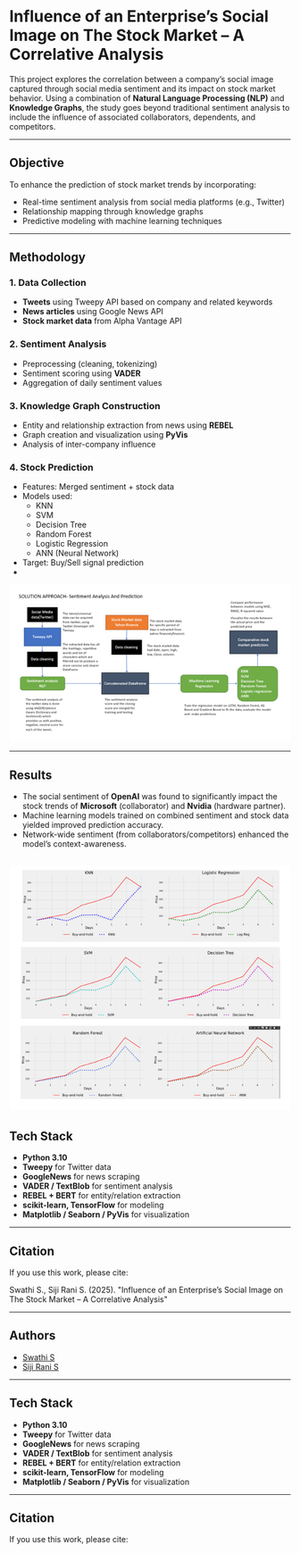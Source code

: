 ﻿# Influence of an Enterprise’s Social Image on The Stock Market – A Correlative Analysis

This project explores the correlation between a company’s social image captured through social media sentiment and its impact on stock market behavior. Using a combination of **Natural Language Processing (NLP)** and **Knowledge Graphs**, the study goes beyond traditional sentiment analysis to include the influence of associated collaborators, dependents, and competitors.

---

## Objective

To enhance the prediction of stock market trends by incorporating:

- Real-time sentiment analysis from social media platforms (e.g., Twitter)
- Relationship mapping through knowledge graphs
- Predictive modeling with machine learning techniques

---

## Methodology

### 1. **Data Collection**
- **Tweets** using Tweepy API based on company and related keywords
- **News articles** using Google News API
- **Stock market data** from Alpha Vantage API

### 2. **Sentiment Analysis**
- Preprocessing (cleaning, tokenizing)
- Sentiment scoring using **VADER**
- Aggregation of daily sentiment values

### 3. **Knowledge Graph Construction**
- Entity and relationship extraction from news using **REBEL**
- Graph creation and visualization using **PyVis**
- Analysis of inter-company influence

### 4. **Stock Prediction**
- Features: Merged sentiment + stock data
- Models used:
  - KNN
  - SVM
  - Decision Tree
  - Random Forest
  - Logistic Regression
  - ANN (Neural Network)
- Target: Buy/Sell signal prediction
- 
![Workflow](images/Fig%205.1%20Sentiment%20analysis%20and%20prediction%20with%20twitter%20data.png)

---

## Results

- The social sentiment of **OpenAI** was found to significantly impact the stock trends of **Microsoft** (collaborator) and **Nvidia** (hardware partner).
- Machine learning models trained on combined sentiment and stock data yielded improved prediction accuracy.
- Network-wide sentiment (from collaborators/competitors) enhanced the model’s context-awareness.

![Predicted Trend](images/Fig%206.8%20Machine%20learning%20models%20predicted%20trend%20of%20sentiment%20of%20OpenAI%20vs%20stock%20of%20Microsoft.png)
---

## Tech Stack

- **Python 3.10**
- **Tweepy** for Twitter data
- **GoogleNews** for news scraping
- **VADER / TextBlob** for sentiment analysis
- **REBEL + BERT** for entity/relation extraction
- **scikit-learn, TensorFlow** for modeling
- **Matplotlib / Seaborn / PyVis** for visualization

---

## Citation

If you use this work, please cite:



Swathi S., Siji Rani S. (2025). "Influence of an Enterprise’s Social Image on The Stock Market – A Correlative Analysis"

---

## Authors

- [Swathi S](mailto:swathisampath18@gmail.com)
- [Siji Rani S](mailto:sijiranis@am.amrita.edu)

---

## Tech Stack

- **Python 3.10**
- **Tweepy** for Twitter data
- **GoogleNews** for news scraping
- **VADER / TextBlob** for sentiment analysis
- **REBEL + BERT** for entity/relation extraction
- **scikit-learn, TensorFlow** for modeling
- **Matplotlib / Seaborn / PyVis** for visualization

---

## Citation

If you use this work, please cite:



